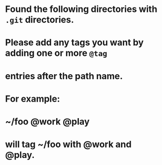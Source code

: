 # Found the following directories with `.git` directories.

#

# Please add any tags you want by adding one or more `@tag`

# entries after the path name.

# For example:

# ~/foo @work @play

# will tag ~/foo with @work and @play.

#
